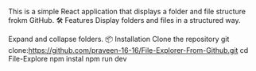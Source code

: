 This is a simple React application that displays a folder and file structure frokm GitHub. 
🛠 Features
Display folders and files in a structured way.

Expand and collapse folders.
📦 Installation
Clone the repository
git clone:https://github.com/praveen-16-16/File-Explorer-From-Github.git
cd File-Explore
npm instal
npm run dev
